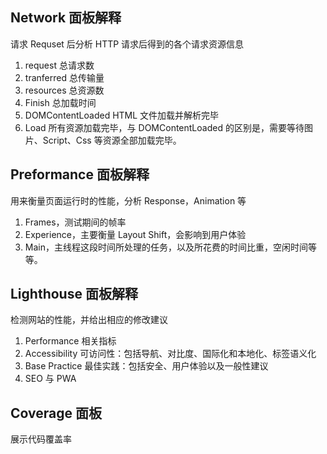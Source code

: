 
## Network 面板解释

请求 Requset 后分析 HTTP 请求后得到的各个请求资源信息

1. request 总请求数
2. tranferred 总传输量
3. resources 总资源数
4. Finish 总加载时间
5. DOMContentLoaded HTML 文件加载并解析完毕
6. Load 所有资源加载完毕，与 DOMContentLoaded 的区别是，需要等待图片、Script、Css 等资源全部加载完毕。

## Preformance 面板解释

用来衡量页面运行时的性能，分析 Response，Animation 等 

1. Frames，测试期间的帧率
2. Experience，主要衡量 Layout Shift，会影响到用户体验
3. Main，主线程这段时间所处理的任务，以及所花费的时间比重，空闲时间等等。

## Lighthouse 面板解释

检测网站的性能，并给出相应的修改建议

1. Performance 相关指标
2. Accessibility 可访问性：包括导航、对比度、国际化和本地化、标签语义化
3. Base Practice 最佳实践：包括安全、用户体验以及一般性建议
4. SEO 与 PWA

## Coverage 面板

展示代码覆盖率

